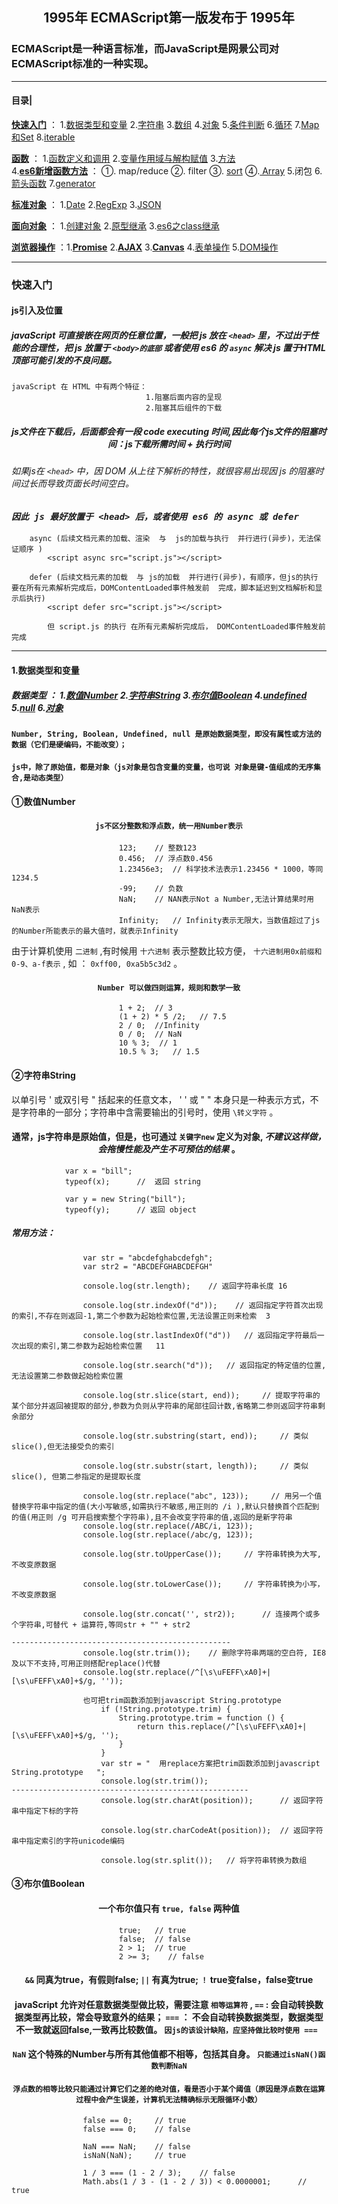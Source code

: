 ## <P align="center">1995年 ECMAScript第一版发布于 1995年 </p>

### ECMAScript是一种语言标准，而JavaScript是网景公司对ECMAScript标准的一种实现。

---
#### **目录**|
**<a href="#快速入门">快速入门</a>** ： 1.<a href="#1.数据类型和变量">数据类型和变量</a>  2.<a href="#2.字符串">字符串</a>  3.<a href="#3.数组">数组</a>  4.<a href="#4.对象">对象</a>   5.<a href="#5.条件判断">条件判断</a>   6.<a href="#6.循环">循环</a>    7.<a href="#7.Map和Set">Map和Set</a>  8.<a href="#8.iterable">iterable</a>

**<a href="#函数">函数</a>** ： 1.<a href="#1.函数定义和调用">函数定义和调用</a>   2.<a href="#2.变量作用域与解构赋值">变量作用域与解构赋值</a>  3.<a href="#3.方法">方法</a>    
4.**<a href="#4.es6新增函数方法">es6新增函数方法</a>** ： ①. <a herf="#①.map/reduce">map/reduce</a>   ②. <a herf="#②.filter">filter</a>    ③. <a href="#③.sort">sort</a>    ④.<a href="#④.Array"> Array</a>
5.<a herf="#5.闭包">闭包</a>    6.<a href="#6.箭头函数">箭头函数</a>    7.<a href="#7.generatot">generator</a>

**<a href="#标准对象">标准对象</a>** ： 1.<a href="#1.Date">Date</a>   2.<a href="#2.RegExp">RegExp</a>     3.<a href="#3.JSON">JSON</a>

**<a href="#面向对象">面向对象</a>** ： 1.<a href="1.创建对象">创建对象</a>  2.<a href="#2.原型继承">原型继承</a>    3.<a href="#3.class">es6之class继承</a>

**<a href="#浏览器操作">浏览器操作</a>**  ：1.**<a href="#Promise">Promise</a>** 2.**<a href="#AJAX">AJAX</a>**     3.**<a href="#Canvas">Canvas</a>**      4.<a href="#表单操作">表单操作</a>      5.<a href="#DOM操作">DOM操作</a>

---

### <a name="快速入门">快速入门</a>
#### js引入及位置
##### javaScript  可直接嵌在网页的任意位置，一般把 js 放在 `<head>` 里，不过出于性能的合理性，把 js 放置于 `<body>的底部` 或者使用 es6 的 `async` 解决 js 置于HTML顶部可能引发的不良问题。
 
``` 
javaScript 在 HTML 中有两个特征： 
                              1.阻塞后面内容的呈现 
                              2.阻塞其后组件的下载
```

##### <P align="center">js文件在下载后，后面都会有一段 code executing 时间,因此每个js文件的阻塞时间：***js下载所需时间 + 执行时间***</p>

###### 如果js在 `<head>` 中，因 DOM 从上往下解析的特性，就很容易出现因 js 的阻塞时间过长而导致页面长时间空白。
### ***`因此 js 最好放置于 <head> 后，或者使用 es6 的 async 或 defer`***

```
    async (后续文档元素的加载、渲染  与  js的加载与执行  并行进行(异步)，无法保证顺序 )
        <script async src="script.js"></script>

    defer (后续文档元素的加载  与 js的加载  并行进行(异步)，有顺序，但js的执行 要在所有元素解析完成后，DOMContentLoaded事件触发前  完成，脚本延迟到文档解析和显示后执行)
        <script defer src="script.js"></script>

        但 script.js 的执行 在所有元素解析完成后， DOMContentLoaded事件触发前 完成
```

-----------------------------------------------------------------------------------------------------------------------------

#### 1.<a name="1.数据类型和变量">数据类型和变量</a>

##### 数据类型 ： 1.<a href="#数值">数值Number</a>  2.<a href="#字符串">字符串String</a>   3.<a href="#布尔值">布尔值Boolean</a>   4.<a href="#undefined">undefined</a>    5.<a href="#null">null</a>   6.<a href="#对象">对象</a>

#### `Number, String, Boolean, Undefined, null 是原始数据类型，即没有属性或方法的数据（它们是硬编码，不能改变）；` 
####  `js中，除了原始值，都是对象（js对象是包含变量的变量，也可说 对象是键-值组成的无序集合,是动态类型）`

#### <a name="数值">①数值Number</a>

#### <p align="center">`js不区分整数和浮点数，统一用Number表示`</p>

```
                        123;    // 整数123
                        0.456;  // 浮点数0.456
                        1.23456e3;  // 科学技术法表示1.23456 * 1000，等同1234.5
                        -99;    // 负数
                        NaN;    // NAN表示Not a Number,无法计算结果时用NaN表示
                        Infinity;   // Infinity表示无限大，当数值超过了js的Number所能表示的最大值时，就表示Infinity
```

由于计算机使用 `二进制` ,有时候用 `十六进制` 表示整数比较方便， `十六进制用0x前缀和0-9、a-f表示` , 如 ： `0xff00, 0xa5b5c3d2` 。

#### <center>`Number 可以做四则运算，规则和数学一致`</center>

```
                        1 + 2;  // 3
                        (1 + 2) * 5 /2;   // 7.5
                        2 / 0;  //Infinity
                        0 / 0;  // NaN
                        10 % 3;  // 1
                        10.5 % 3;   // 1.5
```

#### <a name="字符串">②字符串String</a>

以单引号 ' 或双引号 " 括起来的任意文本， ' ' 或 " " 本身只是一种表示方式，不是字符串的一部分；字符串中含需要输出的引号时，使用 `\转义字符` 。

#### <center>通常，js字符串是原始值，但是，也可通过 `关键字new` 定义为对象, ***不建议这样做，会拖慢性能及产生不可预估的结果*** 。</center>

```
            var x = "bill";
            typeof(x);      //  返回 string

            var y = new String("bill");
            typeof(y);      // 返回 object
```            

##### 常用方法：
```
                var str = "abcdefghabcdefgh";
                var str2 = "ABCDEFGHABCDEFGH" 

                console.log(str.length);    // 返回字符串长度 16

                console.log(str.indexOf("d"));    // 返回指定字符首次出现的索引,不存在则返回-1,第二个参数为起始检索位置,无法设置正则来检索  3
                
                console.log(str.lastIndexOf("d"))   // 返回指定字符最后一次出现的索引,第二参数为起始检索位置   11

                console.log(str.search("d"));   // 返回指定的特定值的位置,无法设置第二参数做起始检索位置

                console.log(str.slice(start, end));     // 提取字符串的某个部分并返回被提取的部分,参数为负则从字符串的尾部往回计数,省略第二参则返回字符串剩余部分

                console.log(str.substring(start, end));     // 类似slice(),但无法接受负的索引

                console.log(str.substr(start, length));     // 类似slice(), 但第二参指定的是提取长度

                console.log(str.replace("abc", 123));     // 用另一个值替换字符串中指定的值(大小写敏感,如需执行不敏感,用正则的 /i ),默认只替换首个匹配到的值(用正则 /g 可开启搜索整个字符串),且不会改变字符串的值,返回的是新字符串
                console.log(str.replace(/ABC/i, 123));
                console.log(str.replace(/abc/g, 123));

                console.log(str.toUpperCase());     // 字符串转换为大写,不改变原数据

                console.log(str.toLowerCase());     // 字符串转换为小写，不改变原数据

                console.log(str.concat('', str2));      // 连接两个或多个字符串,可替代 + 运算符,等同str + "" + str2

-------------------------------------------------
                console.log(str.trim());    // 删除字符串两端的空白符, IE8及以下不支持,可用正则搭配replace()代替
                console.log(str.replace(/^[\s\uFEFF\xA0]+|[\s\uFEFF\xA0]+$/g, ''));
                
                也可把trim函数添加到javascript String.prototype
                    if (!String.prototype.trim) {
                        String.prototype.trim = function () {
                            return this.replace(/^[\s\uFEFF\xA0]+|[\s\uFEFF\xA0]+$/g, '');
                        }
                    }
                    var str = "  用replace方案把trim函数添加到javascript String.prototype   ";
                    console.log(str.trim());
-----------------------------------------------------
                    console.log(str.charAt(position));      // 返回字符串中指定下标的字符

                    console.log(str.charCodeAt(position));  // 返回字符串中指定索引的字符unicode编码

                    console.log(str.split());   // 将字符串转换为数组

```                

#### <a name="布尔值">③布尔值Boolean</a>

#### <center>一个布尔值只有 `true, false` 两种值</center>

```
                        true;   // true
                        false;  // false
                        2 > 1;  // true
                        2 >= 3;    // false
```

#### <center> `&&` 同真为true，有假则false; `||` 有真为true; `！` true变false，false变true</center>

#### <center>javaScript 允许对任意数据类型做比较，需要注意 `相等运算符` , `==` : 会自动转换数据类型再比较，常会导致意外的结果； `===` ： 不会自动转换数据类型，数据类型不一致就返回false,一致再比较数值。 `因js的该设计缺陷，应坚持做比较时使用 === `

#### <center>`NaN` 这个特殊的Number与所有其他值都不相等，包括其自身。 `只能通过isNaN()函数判断NaN` </center>

#### <center> `浮点数的相等比较只能通过计算它们之差的绝对值，看是否小于某个阈值（原因是浮点数在运算过程中会产生误差，计算机无法精确标示无限循环小数）`</center>

```
                false == 0;     // true
                false === 0;    // false

                NaN === NaN;    // false
                isNaN(NaN);     // true

                1 / 3 === (1 - 2 / 3);    // false
                Math.abs(1 / 3 - (1 - 2 / 3)) < 0.0000001;      // true
```

